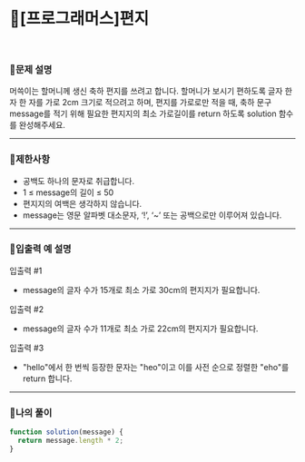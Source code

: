 # 🦄[프로그래머스]편지
<br/>

### 🧡문제 설명
머쓱이는 할머니께 생신 축하 편지를 쓰려고 합니다. 할머니가 보시기 편하도록 글자 한 자 한 자를 가로 2cm 크기로 적으려고 하며, 편지를 가로로만 적을 때, 축하 문구 message를 적기 위해 필요한 편지지의 최소 가로길이를 return 하도록 solution 함수를 완성해주세요.
***
### 💛제한사항
- 공백도 하나의 문자로 취급합니다.
- 1 ≤ message의 길이 ≤ 50
- 편지지의 여백은 생각하지 않습니다.
- message는 영문 알파벳 대소문자, ‘!’, ‘~’ 또는 공백으로만 이루어져 있습니다.
***
### 💙입출력 예 설명
입출력 #1
- message의 글자 수가 15개로 최소 가로 30cm의 편지지가 필요합니다.

입출력 #2
- message의 글자 수가 11개로 최소 가로 22cm의 편지지가 필요합니다.

입출력 #3
- "hello"에서 한 번씩 등장한 문자는 "heo"이고 이를 사전 순으로 정렬한 "eho"를 return 합니다.
***
### 💜나의 풀이
```javascript
function solution(message) {
  return message.length * 2;
}
```